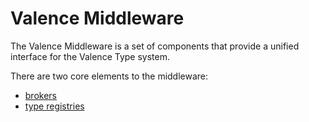# Valence Middleware

The Valence Middleware is a set of components that provide
a unified interface for the Valence Type system.

There are two core elements to the middleware:

- [brokers](./broker/README.md)
- [type registries](./type-registries/README.md)
